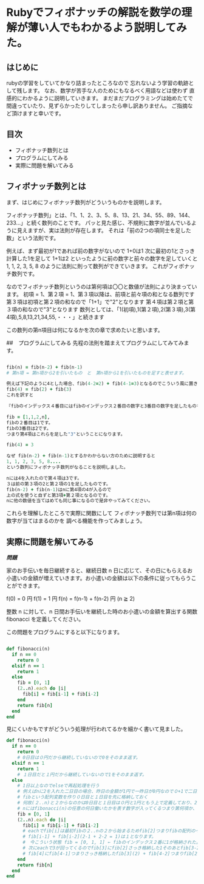 # Rubyでフィボナッチの解説を数学の理解が薄い人でもわかるよう説明してみた。

## はじめに
rubyの学習をしていてかなり詰まったところなので
忘れないよう学習の軌跡として残します。
なお、数学が苦手な人のためにもなるべく用語などは使わず
直感的にわかるように説明していきます。
まだまだプログラミングは始めたてで間違っていたり、見ずらかったりしてしまったら申し訳ありません。
ご指摘など頂けますと幸いです。

## 目次
- フィボナッチ数列とは
- プログラムにしてみる
- 実際に問題を解いてみる

## フィボナッチ数列とは
まず、はじめにフィボナッチ数列がどういうものかを説明します。

フィボナッチ数列」とは、「1、1、2、3、5、8、13、21、34、55、89、144、233…」と続く数列のことです。 パッと見た感じ、不規則に数字が並んでいるように見えますが、実は法則が存在します。 それは「前の2つの項同士を足した数」という法則です。

例えば、まず最初が1であれば前の数字がないので
1+0は1
次に最初の1とさっき計算した1を足して
1+1は2
といったように前の数字と前々の数字を足していくと
1, 1, 2, 3, 5, 8
のように法則に則って数列ができていきます。
これがフィボナッチ数列です。

なのでフィボナッチ数列というのは第何項は〇〇と数値が法則により決まっています。
初項 = 1、第２項 = 1、第３項以降は、前項と前々項の和となる数列です
第３項は初項と第２項の和なので「1+1」で"2"となります
第４項は第２項と第３項の和なので"3"となります
数列としては、「1(初項),1(第２項),2(第３項),3(第4項),5,8,13,21,34,55,・・・」と続きます


この数列の第n項目は何になるかを次の章で求めたいと思います。


##　プログラムにしてみる
先程の法則を踏まえてプログラムにしてみてみます。

```ruby

fib(n) = fib(n-2) + fib(n-1)
# 第n項 = 第n項から2を引いたもの　と　第n項から1を引いたものを足すと表せます。

例えば下記のように4とした場合、fib(4-2=2) + fib(4-1=3)となるのでこういう風に置き換えれます。
fib(4) = fib(2) + fib(3)
これを訳すと

『fibのインデックス４番目にはfibのインデックス２番目の数字と3番目の数字を足したものを入れましょう。』

fib = [1,1,2,n],
fibの２番目は1です。
fibの3番目は2です。
つまり第4項はこれらを足した"3"ということになります。

fib(4) = 3

なぜ fib(n-2) + fib(n-1)とするかわからない方のために説明すると
1, 1, 2, 3, 5, 8....
という数列にフィボナッチ数列がなることを説明しました。

nには4を入れたので第４項は3です。
３は前の第３項の2と第２項の1を足したものです。
fib(n-2) + fib(n-1)はnに第4項の4が入るので
上の式を使うと自ずと第3項+第２項となるのです。
nに他の数値を当てはめても同じ事になるので是非やってみてください。


```


これらを理解したところで実際に関数にして
フィボナッチ数列では第n項は何の数字が当てはまるのかを
調べる機能を作ってみましょう。

## 実際に問題を解いてみる


***問題***

家のお手伝いを毎日継続すると、継続日数 n 日に応じて、その日にもらえるお小遣いの金額が増えていきます。お小遣いの金額は以下の条件に従ってもらうことができます。

f(0) = 0 円 f(1) = 1 円 f(n) = f(n-1) + f(n-2) 円 (n ≧ 2)

整数 n に対して、n 日間お手伝いを継続した時のお小遣いの金額を算出する関数 fibonacci を定義してください。

この問題をプログラムにすると以下になります。

```ruby

def fibonacci(n)
  if n == 0
    return 0
  elsif n == 1
    return 1
  else
    fib = [0, 1]
    (2..n).each do |i|
      fib[i] = fib[i-1] + fib[i-2]
    end
    return fib[n]
  end
end
```

見にくいかもですがどういう処理が行われてるかを細かく書いて見ました。

```ruby
def fibonacci(n)
  if n == 0
    return 0
    # 0日目は０円だから継続していないので0をそのまま返す。
  elsif n == 1
    return 1
    # １日目だと１円だから継続していないので1をそのまま返す。
  else
    # 1日以上なのでelseで再起処理を行う
    # 例えばnに2を入れた二日目の場合、昨日の金額が1円で一昨日が0円なので０+1で二日目も1円となる
    # fibという配列変数を作り０日目と１日目を先に格納しておく
    # 何故(２..n)と２からなのかは0日目と１日目は０円と1円ともう上で定義しており、2日目からを計算するから
    # nにはfibonacci(n)の任意の何日働いたかを表す数字が入ってくるつまり第何項か、それをeachでiに渡して順番に処理を行なっていく。
    fib = [0, 1]
    (2..n).each do |i|
      fib[i] = fib[i-1] + fib[i-2]
      # eachでfib[i]は最初fibの２..nの２から始まるためfib[2]つまりfibの配列のインデックス二番目には
      # fib[i-1] + fib[i-2](2-1 + 2-2 = 1)は１となります。
      #　今こういう状態 fib = [0, 1, 1] ← fibのインデックス２番に1が格納された。
      # 次にeachで3が回ってくるのでfib[3]にfib[2]さっき格納した1そのあとfib[3-2=1]だから1+1で2だからfib[3]には2が入る。
      # fib[4]にfib[4-1]つまりさっき格納したfib[3](2) + fib[4-2]つまりfib[2](1)に格納した1 2+1 の3がfib[4]には格納される
    end
    return fib[n]
  end
end
```





